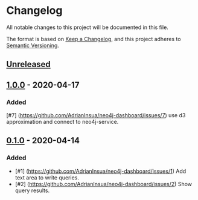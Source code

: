 # Changelog

All notable changes to this project will be documented in this file.

The format is based on [Keep a Changelog](https://keepachangelog.com/en/1.0.0/),
and this project adheres to [Semantic Versioning](https://semver.org/spec/v2.0.0.html).

## [Unreleased]

## [1.0.0] - 2020-04-17

### Added
[#7] (https://github.com/AdrianInsua/neo4j-dashboard/issues/7) use d3 approximation and connect to neo4j-service.

## [0.1.0] - 2020-04-14

### Added

- [#1] (https://github.com/AdrianInsua/neo4j-dashboard/issues/1) Add text area to write queries.
- [#2] (https://github.com/AdrianInsua/neo4j-dashboard/issues/2) Show query results.



[Unreleased]: https://github.com/AdrianInsua/neo4j-dashboard/compare/commits?targetBranch=1.0.0&sourceBranch=refs/heads/develop
[1.0.0]: https://github.com/AdrianInsua/neo4j-dashboard/compare/commits?targetBranch=0.1.0&sourceBranch=1.0.0
[0.1.0]: https://github.com/AdrianInsua/neo4j-dashboard/compare/commits?until=0.1.0

